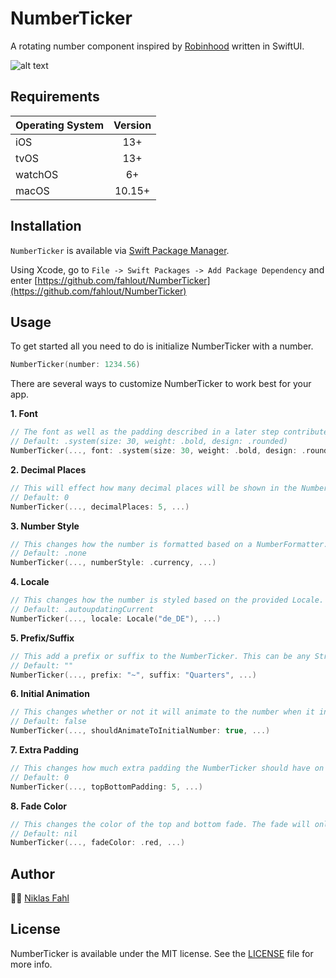 # NumberTicker

A rotating number component inspired by [Robinhood](https://github.com/robinhood) written in SwiftUI.

![alt text](https://raw.githubusercontent.com/fahlout/Resources/master/NumberTickerDemo.GIF "Number Ticker Demo")


## Requirements
|Operating System|Version|
|----------------|:-----:|
|iOS             |13+    |
|tvOS            |13+    |
|watchOS         |6+     |
|macOS           |10.15+ |

## Installation

`NumberTicker` is available via [Swift Package Manager](https://swift.org/package-manager).

Using Xcode, go to `File -> Swift Packages -> Add Package Dependency` and enter [https://github.com/fahlout/NumberTicker](https://github.com/fahlout/NumberTicker)

## Usage

To get started all you need to do is initialize NumberTicker with a number.
```swift
NumberTicker(number: 1234.56)
```

There are several ways to customize NumberTicker to work best for your app. 

**1. Font**
```swift
// The font as well as the padding described in a later step contribute to the sizing of the NumberTicker.
// Default: .system(size: 30, weight: .bold, design: .rounded)
NumberTicker(..., font: .system(size: 30, weight: .bold, design: .rounded), ...)
```

**2. Decimal Places**
```swift
// This will effect how many decimal places will be shown in the NumberTicker.
// Default: 0
NumberTicker(..., decimalPlaces: 5, ...)
```

**3. Number Style**
```swift
// This changes how the number is formatted based on a NumberFormatter.Style.
// Default: .none
NumberTicker(..., numberStyle: .currency, ...)
```

**4. Locale**
```swift
// This changes how the number is styled based on the provided Locale.
// Default: .autoupdatingCurrent
NumberTicker(..., locale: Locale("de_DE"), ...)
```

**5. Prefix/Suffix**
```swift
// This add a prefix or suffix to the NumberTicker. This can be any String.
// Default: ""
NumberTicker(..., prefix: "~", suffix: "Quarters", ...)
```

**6. Initial Animation**
```swift
// This changes whether or not it will animate to the number when it initially appears on screen.
// Default: false
NumberTicker(..., shouldAnimateToInitialNumber: true, ...)
```

**7. Extra Padding**
```swift
// This changes how much extra padding the NumberTicker should have on the top and bottom. This also affects how the fade will look descriped in a later step.
// Default: 0
NumberTicker(..., topBottomPadding: 5, ...)
```

**8. Fade Color**
```swift
// This changes the color of the top and bottom fade. The fade will only show if the color is set and topBottomPadding is greater than 0. To make the fade blend into the background of the view it's displayed on set this color to the background color of the view it's displayed on.
// Default: nil
NumberTicker(..., fadeColor: .red, ...)
```

## Author
👨‍💻 [Niklas Fahl](https://github.com/fahlout)

## License
NumberTicker is available under the MIT license. See the [LICENSE](https://github.com/fahlout/NumberTicker/blob/master/LICENSE) file for more info.
